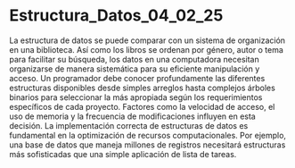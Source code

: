# Estructura_Datos_04_02_25

La estructura de datos se puede comparar con un sistema de organización en una biblioteca. Así como los libros se ordenan por género, autor o tema para facilitar su búsqueda, los datos en una computadora necesitan organizarse de manera sistemática para su eficiente manipulación y acceso.
Un programador debe conocer profundamente las diferentes estructuras disponibles desde simples arreglos hasta complejos árboles binarios para seleccionar la más apropiada según los requerimientos específicos de cada proyecto. Factores como la velocidad de acceso, el uso de memoria y la frecuencia de modificaciones influyen en esta decisión.
La implementación correcta de estructuras de datos es fundamental en la optimización de recursos computacionales. Por ejemplo, una base de datos que maneja millones de registros necesitará estructuras más sofisticadas que una simple aplicación de lista de tareas.
